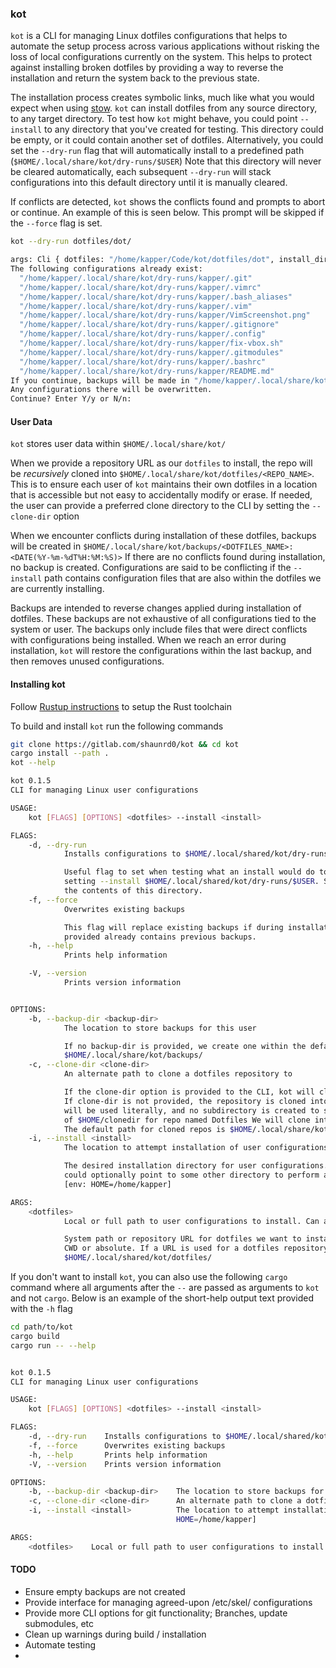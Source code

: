 ### kot

`kot` is a CLI for managing Linux dotfiles configurations that helps to automate the setup process 
across various applications without risking the loss of local configurations currently on the system.
This helps to protect against installing broken dotfiles by providing a way to reverse the installation 
and return the system back to the previous state.

The installation process creates symbolic links, much like what you would expect when using [stow](https://linux.die.net/man/8/stow).
`kot` can install dotfiles from any source directory, to any target directory. 
To test how `kot` might behave, you could point `--install` to any directory that you've created for testing. 
This directory could be empty, or it could contain another set of dotfiles.
Alternatively, you could set the `--dry-run` flag that will automatically install to a predefined path (`$HOME/.local/share/kot/dry-runs/$USER`)
Note that this directory will never be cleared automatically, each subsequent `--dry-run` 
will stack configurations into this default directory until it is manually cleared.

If conflicts are detected, `kot` shows the conflicts found and 
prompts to abort or continue. An example of this is seen below.
This prompt will be skipped if the `--force` flag is set.

```bash
kot --dry-run dotfiles/dot/

args: Cli { dotfiles: "/home/kapper/Code/kot/dotfiles/dot", install_dir: "/home/kapper/.local/share/kot/dry-runs/kapper", backup_dir: Some("/home/kapper/.local/share/kot/backups/dot:2022-05-29T19:03:27"), clone_dir: None, force: false, dry_run: true, is_repo: false, conflicts: [] }
The following configurations already exist:
  "/home/kapper/.local/share/kot/dry-runs/kapper/.git"
  "/home/kapper/.local/share/kot/dry-runs/kapper/.vimrc"
  "/home/kapper/.local/share/kot/dry-runs/kapper/.bash_aliases"
  "/home/kapper/.local/share/kot/dry-runs/kapper/.vim"
  "/home/kapper/.local/share/kot/dry-runs/kapper/VimScreenshot.png"
  "/home/kapper/.local/share/kot/dry-runs/kapper/.gitignore"
  "/home/kapper/.local/share/kot/dry-runs/kapper/.config"
  "/home/kapper/.local/share/kot/dry-runs/kapper/fix-vbox.sh"
  "/home/kapper/.local/share/kot/dry-runs/kapper/.gitmodules"
  "/home/kapper/.local/share/kot/dry-runs/kapper/.bashrc"
  "/home/kapper/.local/share/kot/dry-runs/kapper/README.md"
If you continue, backups will be made in "/home/kapper/.local/share/kot/backups/dot:2022-05-29T19:03:27". 
Any configurations there will be overwritten.
Continue? Enter Y/y or N/n:


```

#### User Data

`kot` stores user data within `$HOME/.local/share/kot/`

When we provide a repository URL as our `dotfiles` to install, the repo will be *recursively* cloned into 
`$HOME/.local/share/kot/dotfiles/<REPO_NAME>`. 
This is to ensure each user of `kot` maintains their own dotfiles in a location that is accessible but not easy to accidentally modify or erase.
If needed, the user can provide a preferred clone directory to the CLI by setting the `--clone-dir` option

When we encounter conflicts during installation of these dotfiles, backups will be created in
`$HOME/.local/share/kot/backups/<DOTFILES_NAME>:<DATE(%Y-%m-%dT%H:%M:%S)>`
If there are no conflicts found during installation, no backup is created.
Configurations are said to be conflicting if the `--install` path contains configuration files that are
also within the dotfiles we are currently installing.

Backups are intended to reverse changes applied during installation of dotfiles.
These backups are not exhaustive of all configurations tied to the system or user.
The backups only include files that were direct conflicts with configurations being installed.
When we reach an error during installation, `kot` will restore the configurations within the last backup, and then removes unused configurations.

#### Installing kot

Follow [Rustup instructions](https://rustup.rs/) to setup the Rust toolchain

To build and install `kot` run the following commands

```bash
git clone https://gitlab.com/shaunrd0/kot && cd kot
cargo install --path .
kot --help

kot 0.1.5
CLI for managing Linux user configurations

USAGE:
    kot [FLAGS] [OPTIONS] <dotfiles> --install <install>

FLAGS:
    -d, --dry-run
            Installs configurations to $HOME/.local/shared/kot/dry-runs

            Useful flag to set when testing what an install would do to your home directory. This is synonymous with
            setting --install $HOME/.local/shared/kot/dry-runs/$USER. Subsequent runs with this flag set will not delete
            the contents of this directory.
    -f, --force
            Overwrites existing backups

            This flag will replace existing backups if during installation we encounter conflicts and the backup-dir
            provided already contains previous backups.
    -h, --help
            Prints help information

    -V, --version
            Prints version information


OPTIONS:
    -b, --backup-dir <backup-dir>
            The location to store backups for this user

            If no backup-dir is provided, we create one within the default kot data directory:
            $HOME/.local/share/kot/backups/
    -c, --clone-dir <clone-dir>
            An alternate path to clone a dotfiles repository to

            If the clone-dir option is provided to the CLI, kot will clone the dotfiles repository into this directory.
            If clone-dir is not provided, the repository is cloned into $HOME/.local/share/kot/dotfiles Custom clone-dir
            will be used literally, and no subdirectory is created to store the cloned repository For example, clone-dir
            of $HOME/clonedir for repo named Dotfiles We will clone into $HOME/clonedir, and NOT $HOME/clonedir/Dotfiles
            The default path for cloned repos is $HOME/.local/share/kot/dotfiles/
    -i, --install <install>
            The location to attempt installation of user configurations

            The desired installation directory for user configurations. By default this is your $HOME directory This
            could optionally point to some other directory to perform a dry run, or the --dry-run flag could be set
            [env: HOME=/home/kapper]

ARGS:
    <dotfiles>
            Local or full path to user configurations to install. Can also be a git repository.

            System path or repository URL for dotfiles we want to install. If a path is used, it can either be local to
            CWD or absolute. If a URL is used for a dotfiles repository, the repo is cloned into
            $HOME/.local/shared/kot/dotfiles/
```

If you don't want to install `kot`, you can also use the following `cargo` command
 where all arguments after the `--` are passed as arguments to `kot` and not `cargo`.
Below is an example of the short-help output text provided with the `-h` flag
```bash
cd path/to/kot
cargo build
cargo run -- --help


kot 0.1.5
CLI for managing Linux user configurations

USAGE:
    kot [FLAGS] [OPTIONS] <dotfiles> --install <install>

FLAGS:
    -d, --dry-run    Installs configurations to $HOME/.local/shared/kot/dry-runs
    -f, --force      Overwrites existing backups
    -h, --help       Prints help information
    -V, --version    Prints version information

OPTIONS:
    -b, --backup-dir <backup-dir>    The location to store backups for this user
    -c, --clone-dir <clone-dir>      An alternate path to clone a dotfiles repository to
    -i, --install <install>          The location to attempt installation of user configurations [env:
                                     HOME=/home/kapper]

ARGS:
    <dotfiles>    Local or full path to user configurations to install. Can also be a git repository
```

#### TODO

* Ensure empty backups are not created
* Provide interface for managing agreed-upon /etc/skel/ configurations
* Provide more CLI options for git functionality; Branches, update submodules, etc
* Clean up warnings during build / installation
* Automate testing
* 
